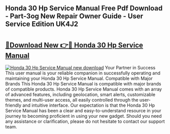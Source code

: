 ## Honda 30 Hp Service Manual Free Pdf Download - Part-3og New Repair Owner Guide - User Service Edition UK4J2

# <h2><a href="http://bc67308.oget.top/?id=Honda+30+Hp+Service+Manual">🔗Download New 👉🔴 Honda 30 Hp Service Manual</a></h2>

[![Honda 30 Hp Service Manual new download](https://i.imgur.com/5g1atiW.png)](http://bc67308.oget.top/?id=Honda+30+Hp+Service+Manual)
Your Partner in Success This user manual is your reliable companion in successfully operating and maintaining your Honda 30 Hp Service Manual. Compatible with Major Brands This Honda 30 Hp Service Manual is compatible with major brands of compatible products. Honda 30 Hp Service Manual comes with an array of advanced features, including geolocation, smart alerts, customizable themes, and multi-user access, all easily controlled through the user-friendly and intuitive interface. Our expectation is that the Honda 30 Hp Service Manual has been a clear and easy-to-understand resource in your journey to becoming proficient in using your new gadget. Should you need any assistance or clarification, please do not hesitate to contact our support team.
